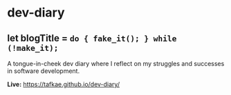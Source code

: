 # dev-diary

## let blogTitle = `do { fake_it(); } while (!make_it);`

A tongue-in-cheek dev diary where I reflect on my struggles and successes in software development.

**Live:** https://tafkae.github.io/dev-diary/
